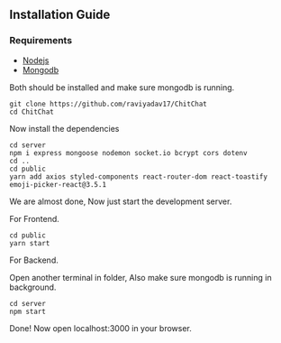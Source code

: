 ## Installation Guide

### Requirements
- [Nodejs](https://nodejs.org/en/download)
- [Mongodb](https://www.mongodb.com/docs/manual/administration/install-community/)

Both should be installed and make sure mongodb is running.

```shell
git clone https://github.com/raviyadav17/ChitChat
cd ChitChat
```


Now install the dependencies
```shell
cd server
npm i express mongoose nodemon socket.io bcrypt cors dotenv
cd ..
cd public
yarn add axios styled-components react-router-dom react-toastify emoji-picker-react@3.5.1
```

We are almost done, Now just start the development server.

For Frontend.
```shell
cd public
yarn start
```

For Backend.

Open another terminal in folder, Also make sure mongodb is running in background.
```shell
cd server
npm start
```

Done! Now open localhost:3000 in your browser.
